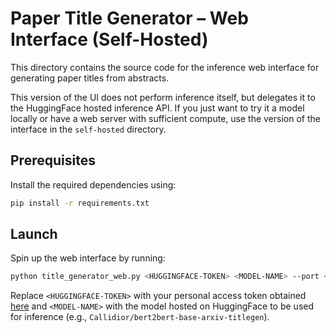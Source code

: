 Paper Title Generator – Web Interface (Self-Hosted)
===================================================

This directory contains the source code for the inference web interface for generating paper titles from abstracts.

This version of the UI does not perform inference itself, but delegates it to the HuggingFace hosted inference API.
If you just want to try it a model locally or have a web server with sufficient compute, use the version of the interface in the `self-hosted` directory.

Prerequisites
-------------

Install the required dependencies using:

```bash
pip install -r requirements.txt
```

Launch
------

Spin up the web interface by running:

```bash
python title_generator_web.py <HUGGINGFACE-TOKEN> <MODEL-NAME> --port <PORT> --num-proc 4
```

Replace `<HUGGINGFACE-TOKEN>` with your personal access token obtained [here](https://huggingface.co/settings/tokens) and `<MODEL-NAME>` with the model hosted on HuggingFace to be used for inference (e.g., `Callidior/bert2bert-base-arxiv-titlegen`).

